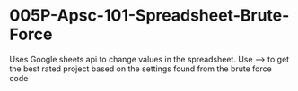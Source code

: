 # 005P-Apsc-101-Spreadsheet-Brute-Force
Uses Google sheets api to change values in the spreadsheet. Use --> to get the best rated project based on the settings found from the brute force code
